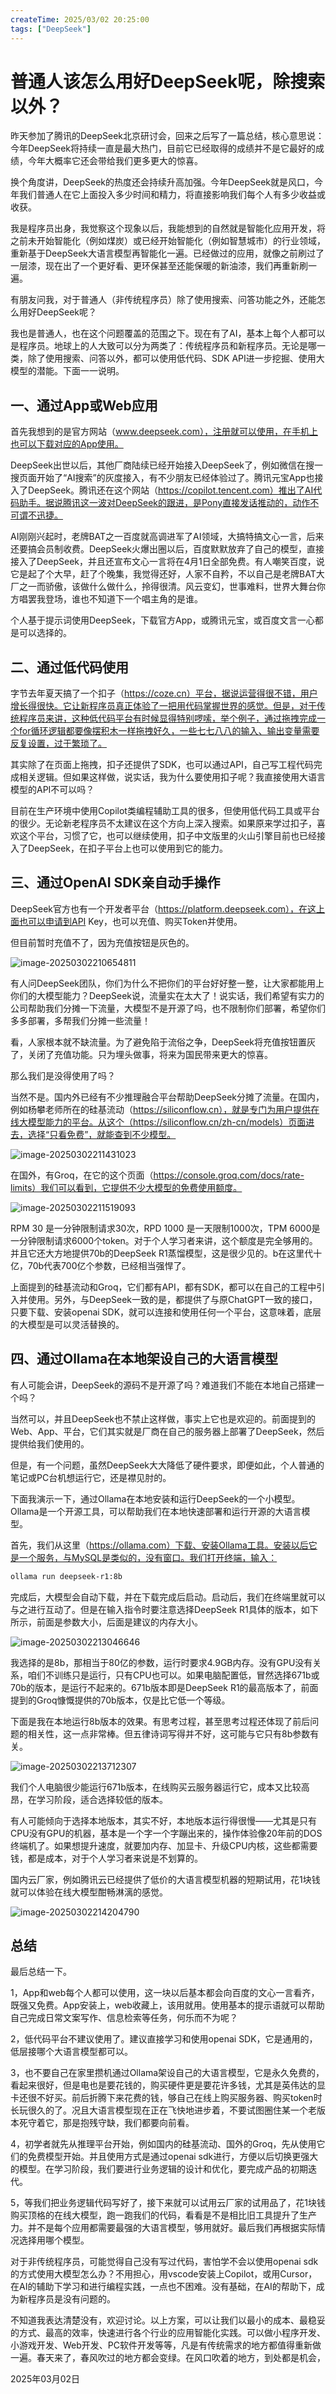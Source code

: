 ```yaml
---
createTime: 2025/03/02 20:25:00
tags: ["DeepSeek"]
---
```


# 普通人该怎么用好DeepSeek呢，除搜索以外？

昨天参加了腾讯的DeepSeek北京研讨会，回来之后写了一篇总结，核心意思说：今年DeepSeek将持续一直是最大热门，目前它已经取得的成绩并不是它最好的成绩，今年大概率它还会带给我们更多更大的惊喜。

换个角度讲，DeepSeek的热度还会持续升高加强。今年DeepSeek就是风口，今年我们普通人在它上面投入多少时间和精力，将直接影响我们每个人有多少收益或收获。

我是程序员出身，我觉察这个现象以后，我能想到的自然就是智能化应用开发，将之前未开始智能化（例如煤炭）或已经开始智能化（例如智慧城市）的行业领域，重新基于DeepSeek大语言模型再智能化一遍。已经做过的应用，就像之前刷过了一层漆，现在出了一个更好看、更环保甚至还能保暖的新油漆，我们再重新刷一遍。

有朋友问我，对于普通人（非传统程序员）除了使用搜索、问答功能之外，还能怎么用好DeepSeek呢？

我也是普通人，也在这个问题覆盖的范围之下。现在有了AI，基本上每个人都可以是程序员。地球上的人大致可以分为两类了：传统程序员和新程序员。无论是哪一类，除了使用搜索、问答以外，都可以使用低代码、SDK API进一步挖掘、使用大模型的潜能。下面一一说明。

## 一、通过App或Web应用

首先我想到的是官方网站（www.deepseek.com），注册就可以使用，在手机上也可以下载对应的App使用。

DeepSeek出世以后，其他厂商陆续已经开始接入DeepSeek了，例如微信在搜一搜页面开始了“AI搜索”的灰度接入，有不少朋友已经体验过了。腾讯元宝App也接入了DeepSeek。腾讯还在这个网站（https://copilot.tencent.com）推出了AI代码助手。据说腾讯这一波对DeepSeek的跟进，是Pony直接发话推动的，动作不可谓不迅捷。

AI刚刚兴起时，老牌BAT之一百度就高调进军了AI领域，大搞特搞文心一言，后来还要搞会员制收费。DeepSeek火爆出圈以后，百度默默放弃了自己的模型，直接接入了DeepSeek，并且还宣布文心一言将在4月1日全部免费。有人嘲笑百度，说它是起了个大早，赶了个晚集，我觉得还好，人家不自矜，不以自己是老牌BAT大厂之一而骄傲，该做什么做什么，拎得很清。风云变幻，世事难料，世界大舞台你方唱罢我登场，谁也不知道下一个唱主角的是谁。

个人基于提示词使用DeepSeek，下载官方App，或腾讯元宝，或百度文言一心都是可以选择的。

## 二、通过低代码使用

字节去年夏天搞了一个扣子（https://coze.cn）平台，据说运营得很不错，用户增长得很快。它让新程序员真正体验了一把用代码掌握世界的感觉。但是，对于传统程序员来讲，这种低代码平台有时候显得特别啰嗦，举个例子，通过拖拽完成一个for循环逻辑都要像摆积木一样拖拽好久，一些七七八八的输入、输出变量需要反复设置，过于繁琐了。

其实除了在页面上拖拽，扣子还提供了SDK，也可以通过API，自己写工程代码完成相关逻辑。但如果这样做，说实话，我为什么要使用扣子呢？我直接使用大语言模型的API不可以吗？

目前在生产环境中使用Copilot类编程辅助工具的很多，但使用低代码工具或平台的很少。无论新老程序员不太建议在这个方向上深入搜索。如果原来学过扣子，喜欢这个平台，习惯了它，也可以继续使用，扣子中文版里的火山引擎目前也已经接入了DeepSeek，在扣子平台上也可以使用到它的能力。

## 三、通过OpenAI SDK亲自动手操作

DeepSeek官方也有一个开发者平台（https://platform.deepseek.com），在这上面也可以申请到API Key，也可以充值、购买Token并使用。

但目前暂时充值不了，因为充值按钮是灰色的。

![image-20250302210654811](assets/image-20250302210654811.png)

有人问DeepSeek团队，你们为什么不把你们的平台好好整一整，让大家都能用上你们的大模型能力？DeepSeek说，流量实在太大了！说实话，我们希望有实力的公司帮助我们分摊一下流量，大模型不是开源了吗，也不限制你们部署，希望你们多多部署，多帮我们分摊一些流量！

看，人家根本就不缺流量。为了避免陷于流俗之争，DeepSeek将充值按钮置灰了，关闭了充值功能。只为埋头做事，将来为国民带来更大的惊喜。

那么我们是没得使用了吗？

当然不是。国内外已经有不少推理融合平台帮助DeepSeek分摊了流量。在国内，例如杨攀老师所在的硅基流动（https://siliconflow.cn），就是专门为用户提供在线大模型能力的平台。从这个（https://siliconflow.cn/zh-cn/models）页面进去，选择“只看免费”，就能查到不少模型。

![image-20250302211431023](assets/image-20250302211431023.png)

在国外，有Groq，在它的这个页面（https://console.groq.com/docs/rate-limits）我们可以看到，它提供不少大模型的免费使用额度。

![image-20250302211519093](assets/image-20250302211519093.png)

RPM 30 是一分钟限制请求30次，RPD 1000 是一天限制1000次，TPM 6000是一分钟限制请求6000个token。对于个人学习者来讲，这个额度是完全够用的。并且它还大方地提供70b的DeepSeek R1蒸馏模型，这是很少见的。b在这里代十亿，70b代表700亿个参数，已经相当强悍了。

上面提到的硅基流动和Groq，它们都有API，都有SDK，都可以在自己的工程中引入并使用。另外，与DeepSeek一致的是，都提供了与原ChatGPT一致的接口，只要下载、安装openai SDK，就可以连接和使用任何一个平台，这意味着，底层的大模型是可以灵活替换的。

## 四、通过Ollama在本地架设自己的大语言模型

有人可能会讲，DeepSeek的源码不是开源了吗？难道我们不能在本地自己搭建一个吗？

当然可以，并且DeepSeek也不禁止这样做，事实上它也是欢迎的。前面提到的Web、App、平台，它们其实就是厂商在自己的服务器上部署了DeepSeek，然后提供给我们使用的。

但是，有一个问题，虽然DeepSeek大大降低了硬件要求，即便如此，个人普通的笔记或PC台机想运行它，还是襟见肘的。

下面我演示一下，通过Ollama在本地安装和运行DeepSeek的一个小模型。Ollama是一个开源工具，可以帮助我们在本地快速部署和运行开源的大语言模型。

首先，我们从这里（https://ollama.com）下载、安装Ollama工具。安装以后它是一个服务，与MySQL是类似的，没有窗口。我们打开终端，输入：

```bash
ollama run deepseek-r1:8b
```

完成后，大模型会自动下载，并在下载完成后启动。启动后，我们在终端里就可以与之进行互动了。但是在输入指令时要注意选择DeepSeek R1具体的版本，如下所示，前面是参数大小，后面是建议的内存大小。

![image-20250302213046646](assets/image-20250302213046646.png)

我选择的是8b，那相当于80亿的参数，运行时要求4.9GB内存。没有GPU没有关系，咱们不训练只是运行，只有CPU也可以。如果电脑配置低，冒然选择671b或70b的版本，是运行不起来的。671b版本即是DeepSeek R1的最高版本了，前面提到的Groq慷慨提供的70b版本，仅是比它低一个等级。

下面是我在本地运行8b版本的效果。有思考过程，甚至思考过程还体现了前后问题的相关性，这一点非常棒。但五律诗词写得并不好，这可能与它只有8b参数有关。

![image-20250302213712307](assets/image-20250302213712307.png)

我们个人电脑很少能运行671b版本，在线购买云服务器运行它，成本又比较高昂，在学习阶段，适合选择较低的版本。

有人可能倾向于选择本地版本，其实不好，本地版本运行得很慢——尤其是只有CPU没有GPU的机器，基本是一个字一个字蹦出来的，操作体验像20年前的DOS终端机了。如果想提升速度，就要加内存、加显卡、升级CPU内核，这些都需要钱，都是成本，对于个人学习者来说是不划算的。

国内云厂家，例如腾讯云已经提供了低价的大语言模型机器的短期试用，花1块钱就可以体验在线大模型酣畅淋漓的感觉。

![image-20250302214204790](assets/image-20250302214204790.png)

## 总结

最后总结一下。

1，App和web每个人都可以使用，这一块以后基本都会向百度的文心一言看齐，既强又免费。App安装上，web收藏上，该用就用。使用基本的提示语就可以帮助自己完成日常文案写作、信息检索等任务，何乐而不为呢？

2，低代码平台不建议使用了。建议直接学习和使用openai SDK，它是通用的，低层接哪个大语言模型都可以。

3，也不要自己在家里攒机通过Ollama架设自己的大语言模型，它是永久免费的，看起来很好，但是电也是要花钱的，购买硬件更是要花许多钱，尤其是英伟达的显卡还很不好买。前后折腾下来花费的钱，够自己在线上购买服务器、购买token时长玩很久的了。况且大语言模型现在正在飞快地进步着，不要试图圈住某一个老版本死守着它，那是抱残守缺，我们都要向前看。

4，初学者就先从推理平台开始，例如国内的硅基流动、国外的Groq，先从使用它们的免费模型开始。并且使用方式是通过openai sdk进行，方便以后切换更强大的模型。在学习阶段，我们要进行业务逻辑的设计和优化，要完成产品的初期迭代。

5，等我们把业务逻辑代码写好了，接下来就可以试用云厂家的试用品了，花1块钱购买顶格的在线大模型，跑一跑我们的代码，看看是不是相比旧工具提升了生产力。并不是每个应用都需要最强的大语言模型，够用就好。最后我们再根据实际情况选择用哪个模型。

对于非传统程序员，可能觉得自己没有写过代码，害怕学不会以使用openai sdk的方式使用大模型怎么办？不用担心，用vscode安装上Copilot，或用Cursor，在AI的辅助下学习和进行编程实践，一点也不困难。没有基础，在AI的帮助下，成为新程序员是没有问题的。

不知道我表达清楚没有，欢迎讨论。以上方案，可以让我们以最小的成本、最稳妥的方式、最高的效率，快速进行各个行业的应用智能化实践。可以做小程序开发、小游戏开发、Web开发、PC软件开发等等，凡是有传统需求的地方都值得重新做一遍。春天来了，春风吹过的地方都会变绿。在风口吹着的地方，到处都是机会，

2025年03月02日







